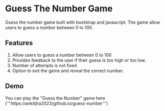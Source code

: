 # Guess The Number Game
Guess the number game built with bootstrap and javascript. The game allow users to guess a number between 0 to 100.

## Features
1. Allow users to guess a number between 0 to 100
2. Provides feedback to the user if their guess is too high or too low.
3. Number of attempts is not fixed
4. Option to exit the game and reveal the correct number.

## Demo
You can play the "Guess the Number" game here ('''https://ankitjha2023/github.io/guess-number''')
